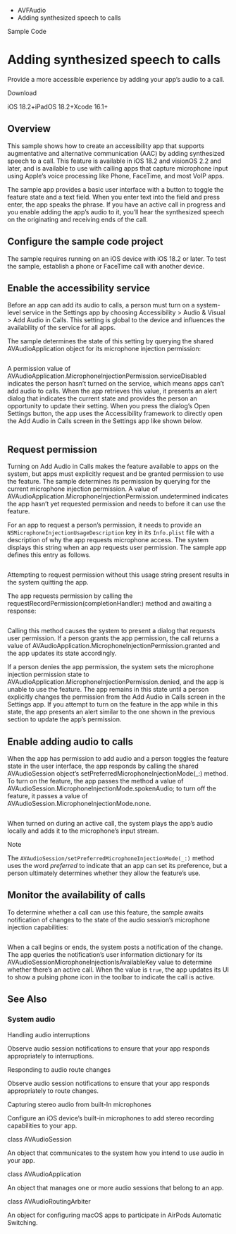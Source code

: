 

- AVFAudio
-  Adding synthesized speech to calls 

Sample Code

# Adding synthesized speech to calls

Provide a more accessible experience by adding your app’s audio to a call.

Download

iOS 18.2+iPadOS 18.2+Xcode 16.1+

## Overview

This sample shows how to create an accessibility app that supports augmentative and alternative communication (AAC) by adding synthesized speech to a call. This feature is available in iOS 18.2 and visionOS 2.2 and later, and is available to use with calling apps that capture microphone input using Apple’s voice processing like Phone, FaceTime, and most VoIP apps.

The sample app provides a basic user interface with a button to toggle the feature state and a text field. When you enter text into the field and press enter, the app speaks the phrase. If you have an active call in progress and you enable adding the app’s audio to it, you’ll hear the synthesized speech on the originating and receiving ends of the call.

## Configure the sample code project

The sample requires running on an iOS device with iOS 18.2 or later. To test the sample, establish a phone or FaceTime call with another device.

## Enable the accessibility service

Before an app can add its audio to calls, a person must turn on a system-level service in the Settings app by choosing Accessibility \> Audio & Visual \> Add Audio in Calls. This setting is global to the device and influences the availability of the service for all apps.

The sample determines the state of this setting by querying the shared AVAudioApplication object for its microphone injection permission:

```
```

A permission value of AVAudioApplication.MicrophoneInjectionPermission.serviceDisabled indicates the person hasn’t turned on the service, which means apps can’t add audio to calls. When the app retrieves this value, it presents an alert dialog that indicates the current state and provides the person an opportunity to update their setting. When you press the dialog’s Open Settings button, the app uses the Accessibility framework to directly open the Add Audio in Calls screen in the Settings app like shown below.

```
```

## Request permission

Turning on Add Audio in Calls makes the feature available to apps on the system, but apps must explicitly request and be granted permission to use the feature. The sample determines its permission by querying for the current microphone injection permission. A value of AVAudioApplication.MicrophoneInjectionPermission.undetermined indicates the app hasn’t yet requested permission and needs to before it can use the feature.

For an app to request a person’s permission, it needs to provide an `NSMicrophoneInjectionUsageDescription` key in its `Info.plist` file with a description of why the app requests microphone access. The system displays this string when an app requests user permission. The sample app defines this entry as follows.

```
```

Attempting to request permission without this usage string present results in the system quitting the app.

The app requests permission by calling the requestRecordPermission(completionHandler:) method and awaiting a response:

```
```

Calling this method causes the system to present a dialog that requests user permission. If a person grants the app permission, the call returns a value of AVAudioApplication.MicrophoneInjectionPermission.granted and the app updates its state accordingly.

If a person denies the app permission, the system sets the microphone injection permission state to AVAudioApplication.MicrophoneInjectionPermission.denied, and the app is unable to use the feature. The app remains in this state until a person explicitly changes the permission from the Add Audio in Calls screen in the Settings app. If you attempt to turn on the feature in the app while in this state, the app presents an alert similar to the one shown in the previous section to update the app’s permission.

## Enable adding audio to calls

When the app has permission to add audio and a person toggles the feature state in the user interface, the app responds by calling the shared AVAudioSession object’s setPreferredMicrophoneInjectionMode(_:) method. To turn on the feature, the app passes the method a value of AVAudioSession.MicrophoneInjectionMode.spokenAudio; to turn off the feature, it passes a value of AVAudioSession.MicrophoneInjectionMode.none.

```
```

When turned on during an active call, the system plays the app’s audio locally and adds it to the microphone’s input stream.

Note

The `AVAudioSession/setPreferredMicrophoneInjectionMode(_:)` method uses the word *preferred* to indicate that an app can set its preference, but a person ultimately determines whether they allow the feature’s use.

## Monitor the availability of calls

To determine whether a call can use this feature, the sample awaits notification of changes to the state of the audio session’s microphone injection capabilities:

```
```

When a call begins or ends, the system posts a notification of the change. The app queries the notification’s user information dictionary for its AVAudioSessionMicrophoneInjectionIsAvailableKey value to determine whether there’s an active call. When the value is `true`, the app updates its UI to show a pulsing phone icon in the toolbar to indicate the call is active.

## See Also

### System audio

Handling audio interruptions

Observe audio session notifications to ensure that your app responds appropriately to interruptions.

Responding to audio route changes

Observe audio session notifications to ensure that your app responds appropriately to route changes.

Capturing stereo audio from built-In microphones

Configure an iOS device’s built-in microphones to add stereo recording capabilities to your app.

class AVAudioSession

An object that communicates to the system how you intend to use audio in your app.

class AVAudioApplication

An object that manages one or more audio sessions that belong to an app.

class AVAudioRoutingArbiter

An object for configuring macOS apps to participate in AirPods Automatic Switching.


